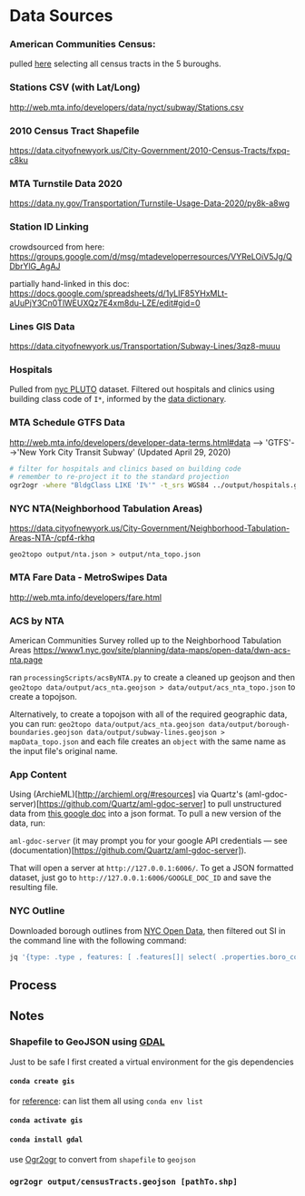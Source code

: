 # Data Sources

### American Communities Census:

pulled [here](https://data.census.gov/cedsci/table?d=ACS%205-Year%20Estimates%20Data%20Profiles&table=DP03&tid=ACSDP5Y2018.DP03&g=0400000US36&hidePreview=true&moe=false) selecting all census tracts in the 5 buroughs.

### Stations CSV (with Lat/Long)

http://web.mta.info/developers/data/nyct/subway/Stations.csv

### 2010 Census Tract Shapefile

https://data.cityofnewyork.us/City-Government/2010-Census-Tracts/fxpq-c8ku

### MTA Turnstile Data 2020

https://data.ny.gov/Transportation/Turnstile-Usage-Data-2020/py8k-a8wg

### Station ID Linking

crowdsourced from here:
https://groups.google.com/d/msg/mtadeveloperresources/VYReLOiV5Jg/QDbrYlG_AgAJ

partially hand-linked in this doc:
https://docs.google.com/spreadsheets/d/1yLIF85YHxMLt-aUuPjY3Cn0TlWEUXQz7E4xm8du-LZE/edit#gid=0

### Lines GIS Data

https://data.cityofnewyork.us/Transportation/Subway-Lines/3qz8-muuu

### Hospitals

Pulled from [nyc PLUTO](https://www1.nyc.gov/site/planning/data-maps/open-data/dwn-pluto-mappluto.page) dataset. Filtered out hospitals and clinics using building class code of `I*`, informed by the [data dictionary](https://www1.nyc.gov/assets/planning/download/pdf/data-maps/open-data/pluto_datadictionary.pdf?v=20v3).

### MTA Schedule GTFS Data

http://web.mta.info/developers/developer-data-terms.html#data --> 'GTFS'-->'New York City Transit Subway' (Updated April 29, 2020)

```sh
# filter for hospitals and clinics based on building code
# remember to re-project it to the standard projection
ogr2ogr -where "BldgClass LIKE 'I%'" -t_srs WGS84 ../output/hospitals.geojson  ./MapPLUTO.shp MapPLUTO
```

### NYC NTA(Neighborhood Tabulation Areas)
https://data.cityofnewyork.us/City-Government/Neighborhood-Tabulation-Areas-NTA-/cpf4-rkhq

`geo2topo output/nta.json > output/nta_topo.json`

### MTA Fare Data - MetroSwipes Data
http://web.mta.info/developers/fare.html

### ACS by NTA
American Communities Survey rolled up to the Neighborhood Tabulation Areas
https://www1.nyc.gov/site/planning/data-maps/open-data/dwn-acs-nta.page

ran `processingScripts/acsByNTA.py` to create a cleaned up geojson and then `geo2topo data/output/acs_nta.geojson > data/output/acs_nta_topo.json` to create a topojson.

Alternatively, to create a topojson with all of the required geographic data, you can run:
`geo2topo data/output/acs_nta.geojson data/output/borough-boundaries.geojson data/output/subway-lines.geojson > mapData_topo.json` and each file creates an `object` with the same name as the input file's original name.

### App Content
Using (ArchieML)[http://archieml.org/#resources] via Quartz's (aml-gdoc-server)[https://github.com/Quartz/aml-gdoc-server] to pull unstructured data from [this google doc](https://docs.google.com/document/d/1Dc9L6cVkBEpUPbp2vSby0Mpx40MzCeKqe_4cX5I11oE/edit) into a json format.
To pull a new version of the data, run:

`aml-gdoc-server` (it may prompt you for your google API credentials — see (documentation)[https://github.com/Quartz/aml-gdoc-server]).

That will open a server at `http://127.0.0.1:6006/`. To get a JSON formatted dataset, just go to `http://127.0.0.1:6006/GOOGLE_DOC_ID` and save the resulting file.


### NYC Outline
Downloaded borough outlines from [NYC Open Data](https://data.cityofnewyork.us/City-Government/Borough-Boundaries/tqmj-j8zm), then filtered out SI in the command line with the following command:

```sh
jq '{type: .type , features: [ .features[]| select( .properties.boro_code != "5") ] }' data/output/borough-boundaries.geojson > data/output/mapOutline.geojson
```

## Process

## Notes

### Shapefile to GeoJSON using [GDAL](https://gdal.org/download.html)

Just to be safe I first created a virtual environment for the gis dependencies

#### `conda create gis`

for [reference](https://docs.conda.io/projects/conda/en/latest/user-guide/tasks/manage-environments.html): can list them all using `conda env list`

#### `conda activate gis`

#### `conda install gdal`

use [Ogr2ogr](https://gdal.org/programs/ogr2ogr.html) to convert from `shapefile` to `geojson`

### `ogr2ogr output/censusTracts.geojson [pathTo.shp]`
